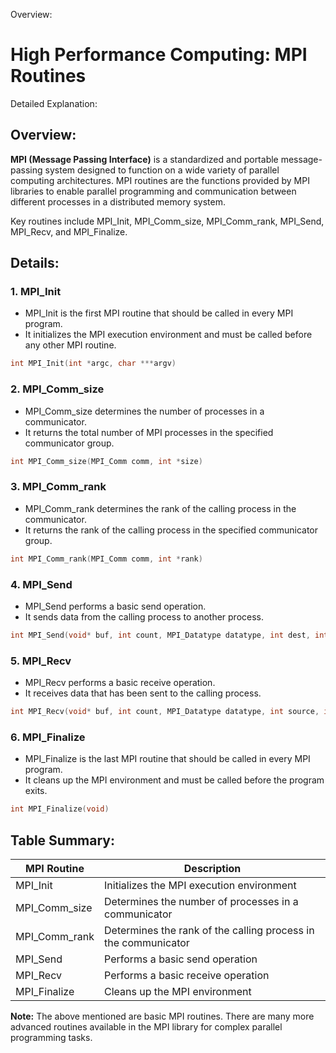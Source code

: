 Overview:
# High Performance Computing: MPI Routines
Detailed Explanation:

## Overview:

**MPI (Message Passing Interface)** is a standardized and portable message-passing system designed to function on a wide variety of parallel computing architectures. MPI routines are the functions provided by MPI libraries to enable parallel programming and communication between different processes in a distributed memory system. 

Key routines include MPI_Init, MPI_Comm_size, MPI_Comm_rank, MPI_Send, MPI_Recv, and MPI_Finalize.

## Details:

### 1. **MPI_Init**

- MPI_Init is the first MPI routine that should be called in every MPI program. 
- It initializes the MPI execution environment and must be called before any other MPI routine.

```cpp
int MPI_Init(int *argc, char ***argv)
```

### 2. **MPI_Comm_size**

- MPI_Comm_size determines the number of processes in a communicator.
- It returns the total number of MPI processes in the specified communicator group.

```cpp
int MPI_Comm_size(MPI_Comm comm, int *size)
```

### 3. **MPI_Comm_rank**

- MPI_Comm_rank determines the rank of the calling process in the communicator.
- It returns the rank of the calling process in the specified communicator group.

```cpp
int MPI_Comm_rank(MPI_Comm comm, int *rank)
```

### 4. **MPI_Send**

- MPI_Send performs a basic send operation. 
- It sends data from the calling process to another process.

```cpp
int MPI_Send(void* buf, int count, MPI_Datatype datatype, int dest, int tag, MPI_Comm comm)
```

### 5. **MPI_Recv**

- MPI_Recv performs a basic receive operation. 
- It receives data that has been sent to the calling process.

```cpp
int MPI_Recv(void* buf, int count, MPI_Datatype datatype, int source, int tag, MPI_Comm comm, MPI_Status *status)
```

### 6. **MPI_Finalize**

- MPI_Finalize is the last MPI routine that should be called in every MPI program.
- It cleans up the MPI environment and must be called before the program exits.

```cpp
int MPI_Finalize(void)
```

## Table Summary:

| MPI Routine | Description |
|-------------|-------------|
| MPI_Init | Initializes the MPI execution environment |
| MPI_Comm_size | Determines the number of processes in a communicator |
| MPI_Comm_rank | Determines the rank of the calling process in the communicator |
| MPI_Send | Performs a basic send operation |
| MPI_Recv | Performs a basic receive operation |
| MPI_Finalize | Cleans up the MPI environment |

**Note:** The above mentioned are basic MPI routines. There are many more advanced routines available in the MPI library for complex parallel programming tasks.